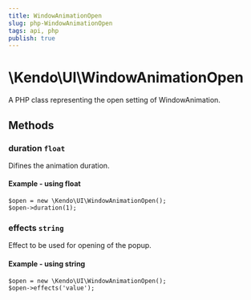 ```yaml
---
title: WindowAnimationOpen
slug: php-WindowAnimationOpen
tags: api, php
publish: true
---
```


# \Kendo\UI\WindowAnimationOpen

A PHP class representing the open setting of WindowAnimation.


## Methods

### duration `float`

Difines the animation duration.


#### Example - using float
    $open = new \Kendo\UI\WindowAnimationOpen();
    $open->duration(1);

### effects `string`

Effect to be used for opening of the popup.


#### Example - using string
    $open = new \Kendo\UI\WindowAnimationOpen();
    $open->effects('value');

